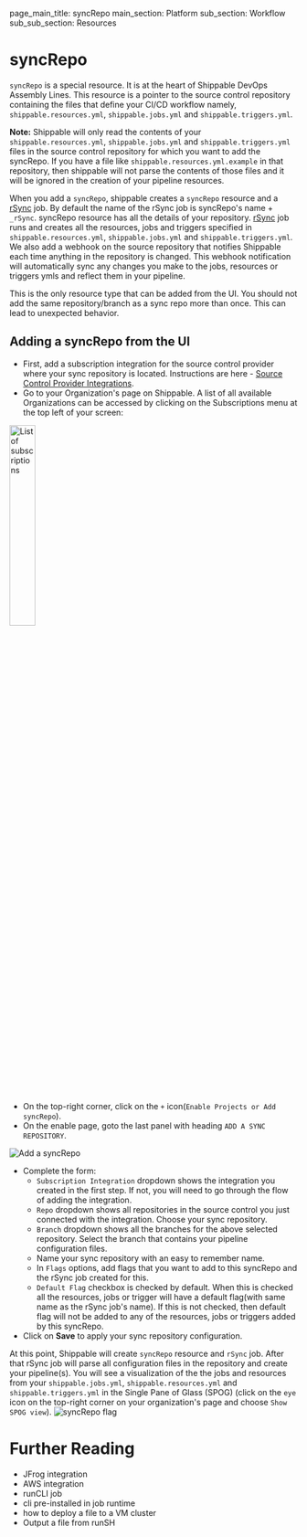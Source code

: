 page_main_title: syncRepo
main_section: Platform
sub_section: Workflow
sub_sub_section: Resources

# syncRepo

`syncRepo` is a special resource. It is at the heart of Shippable DevOps Assembly Lines. This resource is a pointer to the source control repository containing the files that define your CI/CD workflow namely,  `shippable.resources.yml`, `shippable.jobs.yml` and `shippable.triggers.yml`.

**Note:** Shippable will only read the contents of your `shippable.resources.yml`, `shippable.jobs.yml` and `shippable.triggers.yml` files in the source control repository for which you want to add the syncRepo. If you have a file like `shippable.resources.yml.example` in that repository, then shippable will not parse the contents of those files and it will be ignored in the creation of your pipeline resources.

When you add a `syncRepo`, shippable creates a `syncRepo` resource and a [rSync](/platform/jobs-rSync/) job. By default the name of the rSync job is syncRepo's name + `_rSync`. syncRepo resource has all the details of your repository. [rSync](/platform/jobs-rSync/) job runs and creates all the resources, jobs and triggers specified in `shippable.resources.yml`, `shippable.jobs.yml` and `shippable.triggers.yml`. We also add a webhook on the source repository that notifies Shippable each time anything in the repository is changed. This webhook notification will automatically sync any changes you make to the jobs, resources or triggers ymls and reflect them in your pipeline.

This is the only resource type that can be added from the UI. You should not add the same repository/branch as a sync repo more than once. This can lead to unexpected behavior.

## Adding a syncRepo from the UI

* First, add a subscription integration for the source control provider where your sync repository is located. Instructions are here - [Source Control Provider Integrations](/platform/integrations-overview#source-control-providers).
* Go to your Organization's page on Shippable. A list of all available Organizations can be accessed by clicking on the Subscriptions menu at the top left of your screen:

<img width="30%" height="30%" src="/images/platform/resources/syncRepo/list-subscriptions.png" alt="List of subscriptions">

* On the top-right corner, click on the `+` icon(`Enable Projects or Add syncRepo`).
* On the enable page, goto the last panel with heading `ADD A SYNC REPOSITORY`.

<img src="/images/platform/resources/syncRepo/add-syncRepo.png" alt="Add a syncRepo">

* Complete the form:
	* `Subscription Integration` dropdown shows the integration you created in the first step. If not, you will need to go through the flow of adding the integration.
	* `Repo` dropdown shows all repositories in the source control you just connected with the integration. Choose your sync repository.
	* `Branch` dropdown shows all the branches for the above selected repository. Select the branch that contains your pipeline configuration files.
	* Name your sync repository with an easy to remember name.
	* In `Flags` options, add flags that you want to add to this syncRepo and the rSync job created for this.
	* `Default Flag` checkbox is checked by default. When this is checked all the resources, jobs or trigger will have a default flag(with same name as the rSync job's name). If this is not checked, then default flag will not be added to any of the resources, jobs or triggers added by this syncRepo.
* Click on **Save** to apply your sync repository configuration.

At this point, Shippable will create `syncRepo` resource and `rSync` job. After that rSync job will parse all configuration files in the  repository and create your pipeline(s). You will see a visualization of the the jobs and resources from your `shippable.jobs.yml`,  `shippable.resources.yml` and `shippable.triggers.yml` in the Single Pane of Glass (SPOG) (click on the `eye` icon on the top-right corner on your organization's page  and choose `Show SPOG view`).
<img src="/images/platform/resources/syncRepo/syncRepo-flag.png" alt="syncRepo flag">

# Further Reading
* JFrog integration
* AWS integration
* runCLI job
* cli pre-installed in job runtime
* how to deploy a file to a VM cluster
* Output a file from runSH
